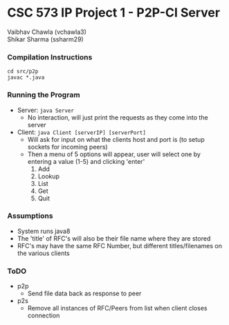 # CSC 573 IP Project 1 - P2P-CI Server
Vaibhav Chawla (vchawla3)  
Shikar Sharma (ssharm29)

### Compilation Instructions
`cd src/p2p`  
`javac *.java`

### Running the Program
* Server: `java Server`
  * No interaction, will just print the requests as they come into the server
* Client: `java Client [serverIP] [serverPort]`
  * Will ask for input on what the clients host and port is (to setup sockets for incoming peers)
  * Then a menu of 5 options will appear, user will select one by entering a value (1-5) and clicking 'enter'
    1. Add
    2. Lookup
    3. List
    4. Get
    5. Quit

### Assumptions 
* System runs java8
* The 'title' of RFC's will also be their file name where they are stored
* RFC's may have the same RFC Number, but different titles/filenames on the various clients


### ToDO
* p2p
  * Send file data back as response to peer
* p2s
  * Remove all instances of RFC/Peers from list when client closes connection